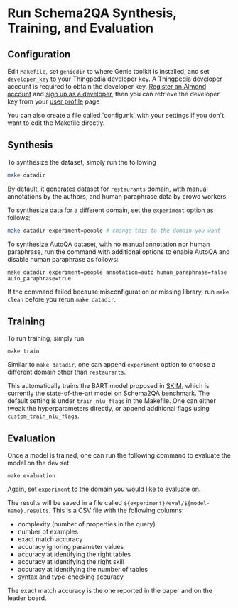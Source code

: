 # Run Schema2QA Synthesis, Training, and Evaluation

## Configuration
Edit `Makefile`, set `geniedir` to where Genie toolkit is installed, and set `developer_key` 
to your Thingpedia developer key. 
A Thingpedia developer account is required to obtain the developer key. 
[Register an Almond account](https://almond.stanford.edu/user/register) 
and [sign up as a developer](https://almond.stanford.edu/user/request-developer), 
then you can retrieve the developer key 
from your [user profile](https://almond.stanford.edu/user/profile) page

You can also create a file called 'config.mk' with your settings if you don't
want to edit the Makefile directly.

## Synthesis
To synthesize the dataset, simply run the following
```bash
make datadir
```
By default, it generates dataset for `restaurants` domain, with manual annotations 
by the authors, and human paraphrase data by crowd workers.

To synthesize data for a different domain, set the `experiment` option as follows:
```bash
make datadir experiment=people # change this to the domain you want
```

To synthesize AutoQA dataset, with no manual annotation nor human paraphrase, 
run the command with additional options to enable AutoQA and disable human paraphrase 
as follows:
```
make datadir experiment=people annotation=auto human_paraphrase=false auto_paraphrase=true
```

If the command failed because misconfiguration or missing library, run `make clean` before you 
rerun `make datadir`.


## Training 
To run training, simply run 
```
make train 
```
Similar to `make datadir`, one can append `experiment` option to choose a different domain 
other than `restaurants`.

This automatically trains the BART model proposed in [SKIM](https://arxiv.org/pdf/2009.07968.pdf),
which is currently the state-of-the-art model on Schema2QA benchmark. 
The default setting is under `train_nlu_flags` in the Makefile. One can either tweak
the hyperparameters directly, or append additional flags using `custom_train_nlu_flags`. 


## Evaluation
Once a model is trained, one can run the following command to evaluate the model on the dev set.
```
make evaluation
```
Again, set `experiment` to the domain you would like to evaluate on. 

The results will be saved in a file called `${experiment}/eval/${model-name}.results`. This is a CSV
file with the following columns:
- complexity (number of properties in the query)
- number of examples
- exact match accuracy
- accuracy ignoring parameter values
- accuracy at identifying the right tables
- accuracy at identifying the right skill
- accuracy at identifying the number of tables
- syntax and type-checking accuracy
  
The exact match accuracy is the one reported in the paper and on the leader board. 